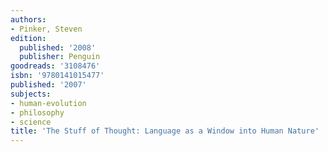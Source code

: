 ```yaml
---
authors:
- Pinker, Steven
edition:
  published: '2008'
  publisher: Penguin
goodreads: '3108476'
isbn: '9780141015477'
published: '2007'
subjects:
- human-evolution
- philosophy
- science
title: 'The Stuff of Thought: Language as a Window into Human Nature'
---
```



